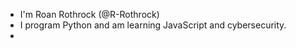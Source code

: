 - I'm Roan Rothrock (@R-Rothrock)
- I program Python and am learning JavaScript and cybersecurity.
- 
<!---
R-Rothrock/R-Rothrock is a special repository because its `README.md` (this file) appears on your GitHub profile.
You can click the Preview link to take a look at your changes.
--->
